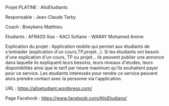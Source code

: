 
Projet PLATINE : AlloEtudiants

Responsable : Jean-Claude Tarby

Coach : Boeykens Matthieu

Etudiants : AFRASS Ilias - KACI Sofiane - WARAY Mohamed Amine


Explication du projet : 
Application mobile qui permet aux étudiants de s'entraider (explication d'un cours,TP,projet...).
Si les étudiants ont besoin d'une explication d'un cours, TP ou projet... ils peuvent publier une annonce 
dans laquelle ils expliquent leurs besoins, leurs niveaux d'etudes, leurs disponibilités ainsi que le tarif par
heure maximum qu'ils souhaitent payer pour ce service. 
Les etudiants interessés pour rendre ce service peuvent alors prendre contact avec la personne via 
l'application.

URL : https://alloetudiant.wordpress.com/

Page Facebook : https://www.facebook.com/AlloEtudians/

